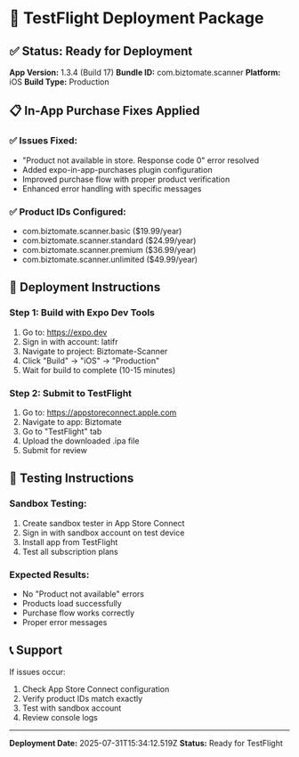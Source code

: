 # 🚀 TestFlight Deployment Package

## ✅ Status: Ready for Deployment

**App Version:** 1.3.4 (Build 17)
**Bundle ID:** com.biztomate.scanner
**Platform:** iOS
**Build Type:** Production

## 📋 In-App Purchase Fixes Applied

### ✅ Issues Fixed:
- "Product not available in store. Response code 0" error resolved
- Added expo-in-app-purchases plugin configuration
- Improved purchase flow with proper product verification
- Enhanced error handling with specific messages

### ✅ Product IDs Configured:
- com.biztomate.scanner.basic ($19.99/year)
- com.biztomate.scanner.standard ($24.99/year)
- com.biztomate.scanner.premium ($36.99/year)
- com.biztomate.scanner.unlimited ($49.99/year)

## 🚀 Deployment Instructions

### Step 1: Build with Expo Dev Tools
1. Go to: https://expo.dev
2. Sign in with account: latifr
3. Navigate to project: Biztomate-Scanner
4. Click "Build" → "iOS" → "Production"
5. Wait for build to complete (10-15 minutes)

### Step 2: Submit to TestFlight
1. Go to: https://appstoreconnect.apple.com
2. Navigate to app: Biztomate
3. Go to "TestFlight" tab
4. Upload the downloaded .ipa file
5. Submit for review

## 🧪 Testing Instructions

### Sandbox Testing:
1. Create sandbox tester in App Store Connect
2. Sign in with sandbox account on test device
3. Install app from TestFlight
4. Test all subscription plans

### Expected Results:
- No "Product not available" errors
- Products load successfully
- Purchase flow works correctly
- Proper error messages

## 📞 Support

If issues occur:
1. Check App Store Connect configuration
2. Verify product IDs match exactly
3. Test with sandbox account
4. Review console logs

---
**Deployment Date:** 2025-07-31T15:34:12.519Z
**Status:** Ready for TestFlight
